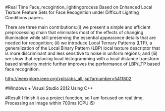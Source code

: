 #Real Time Face_recogintion_lightingprocess 
Based on Enhanced Local Texture Feature Sets for Face Recognition under Difficult Lighting Conditions papers. 

There are three main contributions:(i) we present a simple and efficient preprocessing chain that eliminates most of the effects of changing illumination while still preserving the essential appearance details that are needed for recognition; (ii) we introduce Local Ternary Patterns (LTP), a generalization of the Local Binary Pattern (LBP) local texture descriptor that is more discriminant and less sensitive to noise in uniform regions; and (iii) we show that replacing local histogramming with a local distance transform based similarity metric further improves the performance of LBP/LTP based face recognition.

http://ieeexplore.ieee.org/xpls/abs_all.jsp?arnumber=5411802

#Windows + Visual Studio 2012
Using C++ 

#Result
I finish it as a project function, so I am focused on real time. Processing an image within 700ms (CPU i5) 
